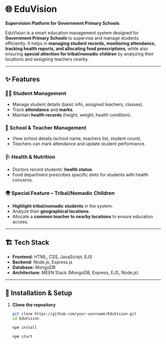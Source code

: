 # 🌐 EduVision  
**Supervision Platform for Government Primary Schools**  

EduVision is a smart education management system designed for **Government Primary Schools** to supervise and manage students efficiently. It helps in **managing student records, monitoring attendance, tracking health reports, and allocating food prescriptions**, while also ensuring **special attention for tribal/nomadic children** by analyzing their locations and assigning teachers nearby.  

---

## ✨ Features  

### 👩‍🎓 Student Management  
- Manage student details (basic info, assigned teachers, classes).  
- Track **attendance** and **marks**.  
- Maintain **health records** (height, weight, health condition).  

### 🏫 School & Teacher Management  
- View school details (school name, teachers list, student count).  
- Teachers can mark attendance and update student performance.  

### 🩺 Health & Nutrition  
- Doctors record students’ **health status**.  
- Food department prescribes specific diets for students with health concerns.  

### 🌍 Special Feature – Tribal/Nomadic Children  
- **Highlight tribal/nomadic students** in the system.  
- Analyze their **geographical locations**.  
- Allocate a **common teacher to nearby locations** to ensure education access.  

---

## 🏗️ Tech Stack  
- **Frontend:** HTML, CSS, JavaScript, EJS  
- **Backend:** Node.js, Express.js  
- **Database:** MongoDB  
- **Architecture:** MEEN Stack (MongoDB, Express, EJS, Node.js)  

---

## 🚀 Installation & Setup  

1. **Clone the repository**  
   ```bash
   git clone https://github.com/your-username/EduVision.git
   cd EduVision
   
   npm install
   
   npm start


   


